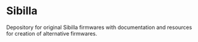 # Sibilla
Depository for original Sibilla firmwares with documentation and resources for creation of alternative firmwares.
